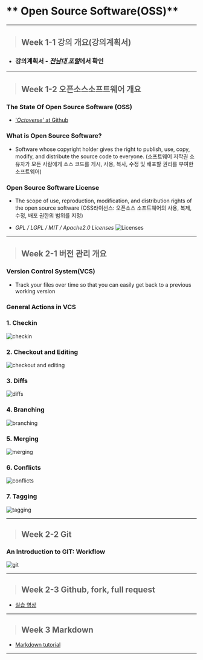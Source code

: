 
# ** Open Source Software(OSS)**
-------
> ##  Week 1-1 강의 개요(강의계획서)

- ### **강의계획서 - [_전남대 포털_](https://portal.jnu.co.kr)에서 확인**

-------

> ## Week 1-2 오픈소스소프트웨어 개요
 ### **The State Of Open Source Software (OSS)**
  * ['_Octoverse_' at Github](https://octoverse.github.com)

### **What is Open Source Software?**
* Software whose copyright holder gives the right to publish, use, copy, modify, and distribute the source code to everyone.
(소프트웨어 저작권 소유자가 모든 사람에게 소스 코드를 게시, 사용, 복사, 수정 및 배포할 권리를 부여한 소프트웨어)

 ### **Open Source Software License**
  * The scope of use, reproduction, modification, and distribution rights of the open source software
  (OSS라이선스: 오픈소스 소프트웨어의 사용, 복제, 수정, 배포 권한의 범위를 지정)

  
  * _GPL / LGPL / MIT / Apache2.0 Licenses_
![Licenses](https://i.ibb.co/9gqtSyk/Kakao-Talk-20220924-231200821.jpg)

-------

> ## Week 2-1 버전 관리 개요
### **Version Control System(VCS)**
  * Track your files over time so that you can easily get back to a previous working version

### **General Actions in VCS**
### **1. Checkin**
![checkin](https://i.ibb.co/jWmDXs4/Kakao-Talk-20220924-231200821-01.jpg)
### **2. Checkout and Editing**
![checkout and editing](https://i.ibb.co/w09ydBv/Kakao-Talk-20220924-231200821-02.jpg)
### **3. Diffs**
![diffs](https://i.ibb.co/X7pBgjp/Kakao-Talk-20220924-231200821-03.jpg)
### **4. Branching**
![branching](https://i.ibb.co/w4W0nKr/Kakao-Talk-20220924-231200821-04.jpg)
### **5. Merging**
![merging](https://i.ibb.co/RS2XTXn/Kakao-Talk-20220924-231200821-05.jpg)
### **6. Conflicts**
![conflicts](https://i.ibb.co/4Phj09x/Kakao-Talk-20220924-231200821-06.jpg)
### **7. Tagging**
![tagging](https://i.ibb.co/gJP5Jyg/Kakao-Talk-20220924-231200821-07.jpg)


-------
> ## Week 2-2 Git
### **An Introduction to GIT: Workflow**
![git](https://i.ibb.co/SXtr63J/Kakao-Talk-20220924-231200821-08.jpg)

-------

> ## Week 2-3 Github, fork, full request
* [실습 영상](https://youtu.be/oRazSAenlfs)

-------

> ## Week 3 Markdown
* [Markdown tutorial](https://markdowntutorial.com) 

-------
